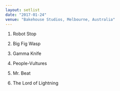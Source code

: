```yaml
---
layout: setlist
date: "2017-01-24"
venue: "Bakehouse Studios, Melbourne, Australia"
---
```


 1. Robot Stop

 2. Big Fig Wasp

 3. Gamma Knife

 4. People-Vultures

 5. Mr. Beat

 6. The Lord of Lightning


